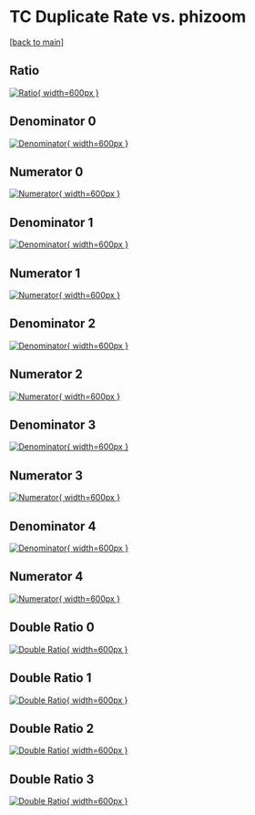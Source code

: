 # TC Duplicate Rate vs. phizoom

[[back to main](./)]



## Ratio

[![Ratio](../mtv/var/TC_duplrate_phizoom.png){ width=600px }](../mtv/var/TC_duplrate_phizoom.pdf)

## Denominator 0

[![Denominator](../mtv/den/TC_duplrate_phizoom_den0.png){ width=600px }](../mtv/den/TC_duplrate_phizoom_den0.pdf)

## Numerator 0

[![Numerator](../mtv/num/TC_duplrate_phizoom_num0.png){ width=600px }](../mtv/num/TC_duplrate_phizoom_num0.pdf)

## Denominator 1

[![Denominator](../mtv/den/TC_duplrate_phizoom_den1.png){ width=600px }](../mtv/den/TC_duplrate_phizoom_den1.pdf)

## Numerator 1

[![Numerator](../mtv/num/TC_duplrate_phizoom_num1.png){ width=600px }](../mtv/num/TC_duplrate_phizoom_num1.pdf)

## Denominator 2

[![Denominator](../mtv/den/TC_duplrate_phizoom_den2.png){ width=600px }](../mtv/den/TC_duplrate_phizoom_den2.pdf)

## Numerator 2

[![Numerator](../mtv/num/TC_duplrate_phizoom_num2.png){ width=600px }](../mtv/num/TC_duplrate_phizoom_num2.pdf)

## Denominator 3

[![Denominator](../mtv/den/TC_duplrate_phizoom_den3.png){ width=600px }](../mtv/den/TC_duplrate_phizoom_den3.pdf)

## Numerator 3

[![Numerator](../mtv/num/TC_duplrate_phizoom_num3.png){ width=600px }](../mtv/num/TC_duplrate_phizoom_num3.pdf)

## Denominator 4

[![Denominator](../mtv/den/TC_duplrate_phizoom_den4.png){ width=600px }](../mtv/den/TC_duplrate_phizoom_den4.pdf)

## Numerator 4

[![Numerator](../mtv/num/TC_duplrate_phizoom_num4.png){ width=600px }](../mtv/num/TC_duplrate_phizoom_num4.pdf)

## Double Ratio 0

[![Double Ratio](../mtv/ratio/TC_duplrate_phizoom_ratio0.png){ width=600px }](../mtv/ratio/TC_duplrate_phizoom_ratio0.pdf)

## Double Ratio 1

[![Double Ratio](../mtv/ratio/TC_duplrate_phizoom_ratio1.png){ width=600px }](../mtv/ratio/TC_duplrate_phizoom_ratio1.pdf)

## Double Ratio 2

[![Double Ratio](../mtv/ratio/TC_duplrate_phizoom_ratio2.png){ width=600px }](../mtv/ratio/TC_duplrate_phizoom_ratio2.pdf)

## Double Ratio 3

[![Double Ratio](../mtv/ratio/TC_duplrate_phizoom_ratio3.png){ width=600px }](../mtv/ratio/TC_duplrate_phizoom_ratio3.pdf)

